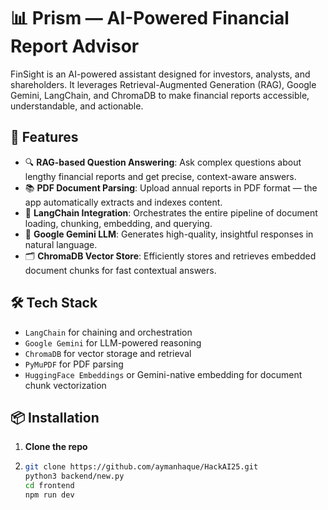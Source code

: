 # 📊 Prism — AI-Powered Financial Report Advisor

FinSight is an AI-powered assistant designed for investors, analysts, and shareholders. It leverages Retrieval-Augmented Generation (RAG), Google Gemini, LangChain, and ChromaDB to make financial reports accessible, understandable, and actionable.

## 🚀 Features

- 🔍 **RAG-based Question Answering**: Ask complex questions about lengthy financial reports and get precise, context-aware answers.
- 📚 **PDF Document Parsing**: Upload annual reports in PDF format — the app automatically extracts and indexes content.
- 🧠 **LangChain Integration**: Orchestrates the entire pipeline of document loading, chunking, embedding, and querying.
- 🤖 **Google Gemini LLM**: Generates high-quality, insightful responses in natural language.
- 🗂️ **ChromaDB Vector Store**: Efficiently stores and retrieves embedded document chunks for fast contextual answers.

## 🛠️ Tech Stack

- `LangChain` for chaining and orchestration
- `Google Gemini` for LLM-powered reasoning
- `ChromaDB` for vector storage and retrieval
- `PyMuPDF` for PDF parsing
- `HuggingFace Embeddings` or Gemini-native embedding for document chunk vectorization

## 📦 Installation

1. **Clone the repo**
2. ```bash
   git clone https://github.com/aymanhaque/HackAI25.git
   python3 backend/new.py
   cd frontend
   npm run dev
